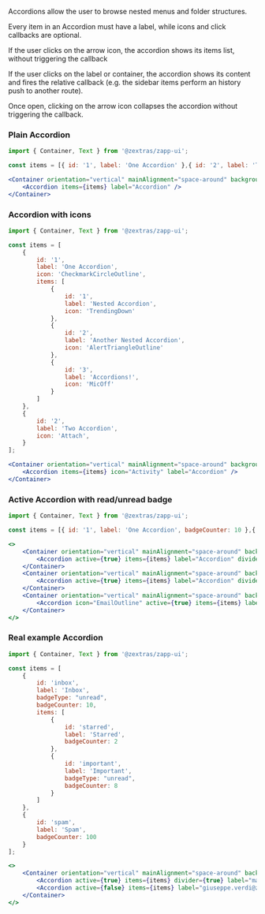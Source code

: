 Accordions allow the user to browse nested menus and folder structures.

Every item in an Accordion must have a label, while icons and click callbacks are optional.

If the user clicks on the arrow icon, the accordion shows its items list, without triggering the callback

If the user clicks on the label or container, the accordion shows its content and fires the relative callback (e.g. the sidebar items perform an history push to another route).

Once open, clicking on the arrow icon collapses the accordion without triggering the callback.

### Plain Accordion
```jsx
import { Container, Text } from '@zextras/zapp-ui';

const items = [{ id: '1', label: 'One Accordion' },{ id: '2', label: 'Two Accordion' }];

<Container orientation="vertical" mainAlignment="space-around" background="gray5" height="fit" width={306}>
	<Accordion items={items} label="Accordion" />
</Container>
```

### Accordion with icons
```jsx
import { Container, Text } from '@zextras/zapp-ui';

const items = [
    {
        id: '1',
        label: 'One Accordion',
        icon: 'CheckmarkCircleOutline',
        items: [
            {
                id: '1',
                label: 'Nested Accordion',
                icon: 'TrendingDown'
            },
            {
                id: '2',
                label: 'Another Nested Accordion',
                icon: 'AlertTriangleOutline'
            },
            {
                id: '3',
                label: 'Accordions!',
                icon: 'MicOff'
            }
        ]
    },
    {
        id: '2',
        label: 'Two Accordion',
        icon: 'Attach',
    }
];

<Container orientation="vertical" mainAlignment="space-around" background="gray5" height="fit" width={306}>
	<Accordion items={items} icon="Activity" label="Accordion" />
</Container>
```

### Active Accordion with read/unread badge 
```jsx
import { Container, Text } from '@zextras/zapp-ui';

const items = [{ id: '1', label: 'One Accordion', badgeCounter: 10 },{ id: '2', label: 'Two Accordion', badgeType: "unread", badgeCounter: 100 }];

<>
    <Container orientation="vertical" mainAlignment="space-around" background="gray5" height="fit" width={306}>
	    <Accordion active={true} items={items} label="Accordion" divider={true} badgeCounter={100} />
    </Container>
    <Container orientation="vertical" mainAlignment="space-around" background="gray5" height="fit" width={306}>
	    <Accordion active={true} items={items} label="Accordion" divider={true} badgeType="unread" badgeCounter={100} />
    </Container>
    <Container orientation="vertical" mainAlignment="space-around" background="gray5" height="fit" width={306}>
	    <Accordion icon="EmailOutline" active={true} items={items} label="Accordion" badgeType="unread" badgeCounter={100} />
    </Container>
</>
```

### Real example Accordion
```jsx
import { Container, Text } from '@zextras/zapp-ui';

const items = [
    {
        id: 'inbox',
        label: 'Inbox',
        badgeType: "unread",
        badgeCounter: 10,
        items: [
            {
                id: 'starred',
                label: 'Starred',
                badgeCounter: 2        
            },
            {
                id: 'important',
                label: 'Important',
                badgeType: "unread",
                badgeCounter: 8        
            }
        ]
    },
    {
        id: 'spam',
        label: 'Spam',
        badgeCounter: 100
    }
];

<>
    <Container orientation="vertical" mainAlignment="space-around" background="gray5" height="fit" width={306}>
	    <Accordion active={true} items={items} divider={true} label="mario.rossi@zextras.com" badgeType="unread" badgeCounter={100} />
        <Accordion active={false} items={items} label="giuseppe.verdi@zextras.com" badgeType="unread" badgeCounter={100} />
    </Container>
</>
```
